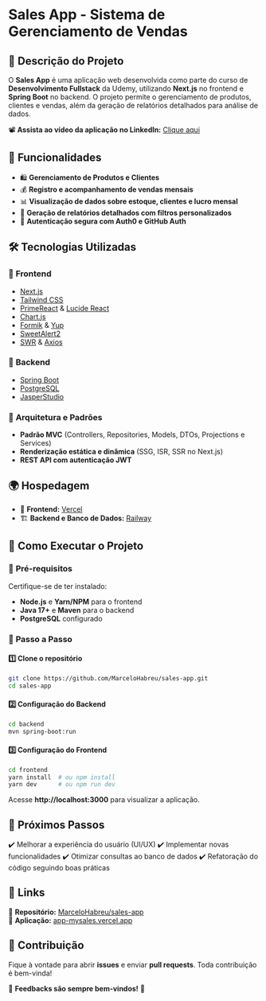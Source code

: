 # Sales App - Sistema de Gerenciamento de Vendas

## 📌 Descrição do Projeto

O **Sales App** é uma aplicação web desenvolvida como parte do curso de **Desenvolvimento Fullstack** da Udemy, utilizando **Next.js** no frontend e **Spring Boot** no backend. O projeto permite o gerenciamento de produtos, clientes e vendas, além da geração de relatórios detalhados para análise de dados.

📽️ **Assista ao vídeo da aplicação no LinkedIn:** [Clique aqui](https://www.linkedin.com/feed/update/urn:li:activity:7294466530505883649/)

## 🚀 Funcionalidades

- 🛍️ **Gerenciamento de Produtos e Clientes**
- 💰 **Registro e acompanhamento de vendas mensais**
- 📊 **Visualização de dados sobre estoque, clientes e lucro mensal**
- 📑 **Geração de relatórios detalhados com filtros personalizados**
- 🔐 **Autenticação segura com Auth0 e GitHub Auth**

## 🛠 Tecnologias Utilizadas

### 🔹 **Frontend**
- [Next.js](https://nextjs.org/)
- [Tailwind CSS](https://tailwindcss.com/)
- [PrimeReact](https://primereact.org/) & [Lucide React](https://lucide.dev/)
- [Chart.js](https://www.chartjs.org/)
- [Formik](https://formik.org/) & [Yup](https://github.com/jquense/yup)
- [SweetAlert2](https://sweetalert2.github.io/)
- [SWR](https://swr.vercel.app/) & [Axios](https://axios-http.com/ptbr/docs/intro)

### 🔹 **Backend**
- [Spring Boot](https://spring.io/projects/spring-boot)
- [PostgreSQL](https://www.postgresql.org/)
- [JasperStudio](https://community.jaspersoft.com/project/jaspersoft-studio)

### 🔹 **Arquitetura e Padrões**
- **Padrão MVC** (Controllers, Repositories, Models, DTOs, Projections e Services)
- **Renderização estática e dinâmica** (SSG, ISR, SSR no Next.js)
- **REST API com autenticação JWT**

## 🌍 Hospedagem

- 🚀 **Frontend:** [Vercel](https://vercel.com/)
- 🏗️ **Backend e Banco de Dados:** [Railway](https://railway.app/)

## 📂 Como Executar o Projeto

### 🔧 **Pré-requisitos**
Certifique-se de ter instalado:
- **Node.js** e **Yarn/NPM** para o frontend
- **Java 17+** e **Maven** para o backend
- **PostgreSQL** configurado

### 🚀 **Passo a Passo**

#### **1️⃣ Clone o repositório**
```sh
git clone https://github.com/MarceloHabreu/sales-app.git
cd sales-app
```

#### **2️⃣ Configuração do Backend**
```sh
cd backend
mvn spring-boot:run
```

#### **3️⃣ Configuração do Frontend**
```sh
cd frontend
yarn install  # ou npm install
yarn dev      # ou npm run dev
```
Acesse **http://localhost:3000** para visualizar a aplicação.

## 📌 Próximos Passos

✔️ Melhorar a experiência do usuário (UI/UX) 
✔️ Implementar novas funcionalidades 
✔️ Otimizar consultas ao banco de dados
✔️ Refatoração do código seguindo boas práticas 

## 📎 Links

🔗 **Repositório:** [MarceloHabreu/sales-app](https://github.com/MarceloHabreu/mysales-app)  
🔗 **Aplicação:** [app-mysales.vercel.app](https://app-mysales.vercel.app)

## 🎉 Contribuição
Fique à vontade para abrir **issues** e enviar **pull requests**. Toda contribuição é bem-vinda! 

📢 **Feedbacks são sempre bem-vindos!** 💬
